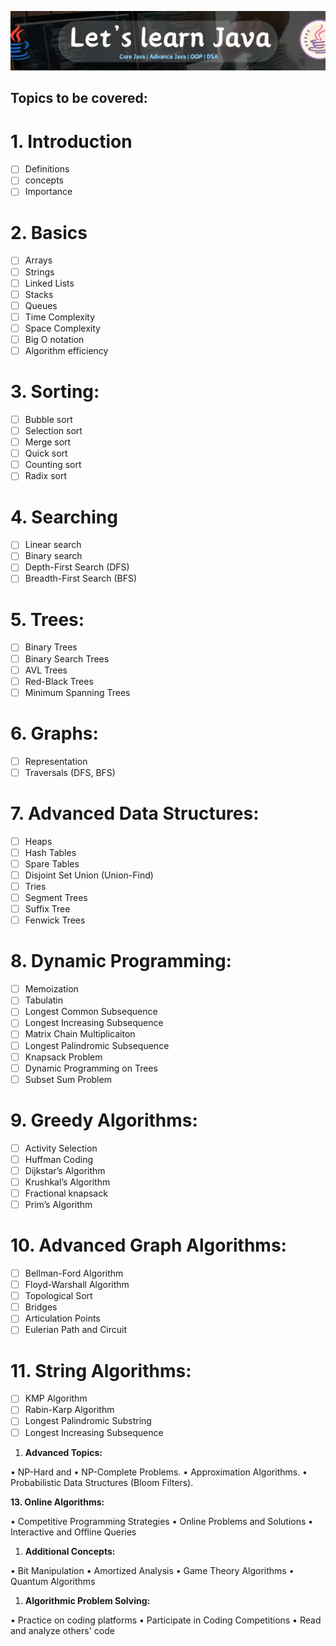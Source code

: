 ![Java Poster](./Assets/Java-poster.png)

## Topics to be covered:
# **1. Introduction**

- [ ]  Definitions
- [ ]  concepts
- [ ]  Importance

# 2. **Basics**

- [ ]  Arrays
- [ ]  Strings
- [ ]  Linked Lists
- [ ]  Stacks
- [ ]  Queues
- [ ]  Time Complexity
- [ ]  Space Complexity
- [ ]  Big O notation
- [ ]  Algorithm efficiency

# **3. Sorting:**

- [ ]  Bubble sort
- [ ]  Selection sort
- [ ]  Merge sort
- [ ]  Quick sort
- [ ]  Counting sort
- [ ]  Radix sort

# **4. Searching**

- [ ]  Linear search
- [ ]  Binary search
- [ ]  Depth-First Search (DFS)
- [ ]  Breadth-First Search (BFS)

# **5. Trees:**

- [ ]  Binary Trees
- [ ]  Binary Search Trees
- [ ]  AVL Trees
- [ ]  Red-Black Trees
- [ ]  Minimum Spanning Trees

# **6. Graphs:**

- [ ]  Representation
- [ ]  Traversals (DFS, BFS)

# **7. Advanced Data Structures:**

- [ ]  Heaps
- [ ]  Hash Tables
- [ ]  Spare Tables
- [ ]  Disjoint Set Union (Union-Find)
- [ ]  Tries
- [ ]  Segment Trees
- [ ]  Suffix Tree
- [ ]  Fenwick Trees

# **8. Dynamic Programming:**

- [ ]  Memoization
- [ ]  Tabulatin
- [ ]  Longest Common Subsequence
- [ ]  Longest Increasing Subsequence
- [ ]  Matrix Chain Multiplicaiton
- [ ]  Longest Palindromic Subsequence
- [ ]  Knapsack Problem
- [ ]  Dynamic Programming on Trees
- [ ]  Subset Sum Problem

# **9. Greedy Algorithms:**

- [ ]  Activity Selection
- [ ]  Huffman Coding
- [ ]  Dijkstar’s Algorithm
- [ ]  Krushkal’s Algorithm
- [ ]  Fractional knapsack
- [ ]  Prim’s Algorithm

# 10. **Advanced Graph Algorithms:**

- [ ]  Bellman-Ford Algorithm
- [ ]  Floyd-Warshall Algorithm
- [ ]  Topological Sort
- [ ]  Bridges
- [ ]  Articulation Points
- [ ]  Eulerian Path and Circuit

# **11. String Algorithms:**

- [ ]  KMP Algorithm
- [ ]  Rabin-Karp Algorithm
- [ ]  Longest Palindromic Substring
- [ ]  Longest Increasing Subsequence

1. **Advanced Topics:**

•  NP-Hard and 
•  NP-Complete Problems.
•  Approximation Algorithms.
•  Probabilistic Data Structures (Bloom Filters).

**13. Online Algorithms:**

•  Competitive Programming Strategies
•  Online Problems and Solutions
•  Interactive and Offline Queries

1. **Additional Concepts:**

•  Bit Manipulation
•  Amortized Analysis
•  Game Theory Algorithms
•  Quantum Algorithms

1. **Algorithmic Problem Solving:**

•  Practice on coding platforms 
•  Participate in Coding Competitions
•  Read and analyze others' code
